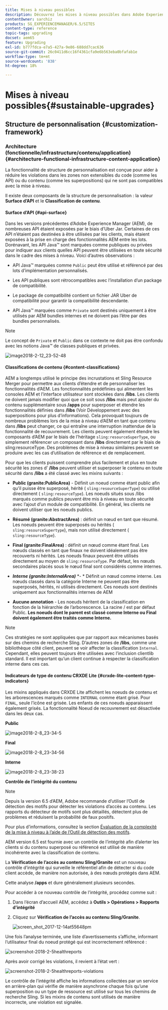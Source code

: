 ```yaml
---
title: Mises à niveau possibles
description: Découvrez les mises à niveau possibles dans Adobe Experience Manager 6.4.
contentOwner: sarchiz
products: SG_EXPERIENCEMANAGER/6.5/SITES
content-type: reference
topic-tags: upgrading
docset: aem65
feature: Upgrading
exl-id: b777fdca-e7a5-427a-9e86-688dd7cac636
source-git-commit: 26c0411d6cc16f4361cfa9e6b563eba0bfafab1e
workflow-type: tm+mt
source-wordcount: '838'
ht-degree: 18%

---
```


# Mises à niveau possibles{#sustainable-upgrades}

## Structure de personnalisation {#customization-framework}

### Architecture (fonctionnelle/infrastructure/contenu/application)  {#architecture-functional-infrastructure-content-application}

La fonctionnalité de structure de personnalisation est conçue pour aider à réduire les violations dans les zones non extensibles du code (comme les API) ou du contenu (comme les superpositions) qui ne sont pas compatibles avec la mise à niveau.

Il existe deux composants de la structure de personnalisation : la valeur **Surface d’API** et le **Classification de contenu**.

#### Surface d’API {#api-surface}

Dans les versions précédentes d’Adobe Experience Manager (AEM), de nombreuses API étaient exposées par le biais d’Uber Jar. Certaines de ces API n’étaient pas destinées à être utilisées par les clients, mais étaient exposées à la prise en charge des fonctionnalités AEM entre les lots. Dorénavant, les API Java™ sont marquées comme publiques ou privées pour indiquer aux clients quelles API peuvent être utilisées en toute sécurité dans le cadre des mises à niveau. Voici d’autres observations :

* API Java™ marquées comme `Public` peut être utilisé et référencé par des lots d’implémentation personnalisés.

* Les API publiques sont rétrocompatibles avec l’installation d’un package de compatibilité.
* Le package de compatibilité contient un fichier JAR Uber de compatibilité pour garantir la compatibilité descendante.
* API Java™ marquées comme `Private` sont destinés uniquement à être utilisés par AEM bundles internes et ne doivent pas l’être par des bundles personnalisés.

>[!NOTE]
>
>Le concept de `Private` et `Public` dans ce contexte ne doit pas être confondu avec les notions Java™ de classes publiques et privées.

![image2018-2-12_23-52-48](assets/image2018-2-12_23-52-48.png)

#### Classifications de contenu {#content-classifications}

AEM a longtemps utilisé le principe des incrustations et Sling Resource Merger pour permettre aux clients d’étendre et de personnaliser les fonctionnalités d’AEM. Les fonctionnalités prédéfinies qui alimentent les consoles AEM et l’interface utilisateur sont stockées dans **/libs**. Les clients ne doivent jamais modifier quoi que ce soit sous **/libs** mais peut ajouter du contenu supplémentaire sous **/apps** pour superposer et étendre les fonctionnalités définies dans **/libs** (Voir Développement avec des superpositions pour plus d’informations). Cela provoquait toujours de nombreux problèmes lors de la mise à niveau d’AEM en tant que contenu dans **/libs** peut changer, ce qui entraîne une interruption inattendue de la fonctionnalité de recouvrement. Les clients peuvent également étendre les composants d’AEM par le biais de l’héritage `sling:resourceSuperType`, ou simplement référencer un composant dans **/libs** directement par le biais de sling:resourceType. Des problèmes de mise à niveau similaires peuvent se produire avec les cas d’utilisation de référence et de remplacement.

Pour que les clients puissent comprendre plus facilement et plus en toute sécurité les zones d’ **/libs** peuvent utiliser et superposer le contenu en toute sécurité dans **/libs** a été classé avec les mixins suivants :

* **Public (granite:PublicArea)** - Définit un noeud comme étant public afin qu’il puisse être superposé, hérité ( `sling:resourceSuperType`) ou utilisé directement ( `sling:resourceType`). Les noeuds situés sous /libs marqués comme publics peuvent être mis à niveau en toute sécurité avec l’ajout d’un module de compatibilité. En général, les clients ne doivent utiliser que les noeuds publics.

* **Résumé (granite:AbstractArea)** : définit un nœud en tant que résumé. Les noeuds peuvent être superposés ou hérités ( `sling:resourceSupertype`), mais non utilisé directement ( `sling:resourceType`).

* **Final (granite:FinalArea)** : définit un nœud comme étant final. Les nœuds classés en tant que finaux ne doivent idéalement pas être recouverts ni hérités. Les noeuds finaux peuvent être utilisés directement au moyen de `sling:resourceType`. Par défaut, les nœuds secondaires placés sous le nœud final sont considérés comme internes.

* ***Interne (granite:InternalArea)*** *- * Définit un nœud comme interne. Les nœuds classés dans la catégorie Interne ne peuvent pas être superposés, hérités, ni utilisés directement. Ces noeuds sont destinés uniquement aux fonctionnalités internes de AEM

* **Aucune annotation** - Les noeuds héritent de la classification en fonction de la hiérarchie de l’arborescence. La racine / est par défaut Public. **Les noeuds dont le parent est classé comme Interne ou Final doivent également être traités comme Interne.**

>[!NOTE]
>
Ces stratégies ne sont appliquées que par rapport aux mécanismes basés sur des chemins de recherche Sling. D’autres zones de **/libs**, comme une bibliothèque côté client, peuvent se voir affecter la classification `Internal`. Cependant, elles peuvent toujours être utilisées avec l’inclusion clientlib standard. Il est important qu’un client continue à respecter la classification interne dans ces cas.

#### Indicateurs de type de contenu CRXDE Lite {#crxde-lite-content-type-indicators}

Les mixins appliqués dans CRXDE Lite affichent les noeuds de contenu et les arborescences marqués comme `INTERNAL` comme étant grisé. Pour `FINAL`, seule l’icône est grisée. Les enfants de ces noeuds apparaissent également grisés. La fonctionnalité Noeud de recouvrement est désactivée dans les deux cas.

**Public**

![image2018-2-8_23-34-5](assets/image2018-2-8_23-34-5.png)

**Final**

![image2018-2-8_23-34-56](assets/image2018-2-8_23-34-56.png)

**Interne**

![image2018-2-8_23-38-23](assets/image2018-2-8_23-38-23.png)

**Contrôle de l’intégrité du contenu**

>[!NOTE]
>
Depuis la version 6.5 d’AEM, Adobe recommande d’utiliser l’Outil de détection des motifs pour détecter les violations d’accès au contenu. Les rapports du détecteur de motifs sont plus détaillés, détectent plus de problèmes et réduisent la probabilité de faux positifs.
>
Pour plus d’informations, consultez la section [Évaluation de la complexité de la mise à niveau à l’aide de l’Outil de détection des motifs](/help/sites-deploying/pattern-detector.md).

AEM version 6.5 est fournie avec un contrôle de l’intégrité afin d’alerter les clients si du contenu superposé ou référencé est utilisé de manière incohérente avec la classification de contenu.

La **Vérification de l’accès au contenu Sling/Granite** est un nouveau contrôle d’intégrité qui surveille le référentiel afin de détecter si du code client accède, de manière non autorisée, à des nœuds protégés dans AEM.

Cette analyse **/apps** et dure généralement plusieurs secondes.

Pour accéder à ce nouveau contrôle de l’intégrité, procédez comme suit :

1. Dans l’écran d’accueil AEM, accédez à **Outils > Opérations > Rapports d’intégrité**
1. Cliquez sur **Vérification de l’accès au contenu Sling/Granite**.

   ![screen_shot_2017-12-14at55648pm](assets/screen_shot_2017-12-14at55648pm.png)

Une fois l’analyse terminée, une liste d’avertissements s’affiche, informant l’utilisateur final du noeud protégé qui est incorrectement référencé :

![screenshot-2018-2-5healthreports](assets/screenshot-2018-2-5healthreports.png)

Après avoir corrigé les violations, il revient à l’état vert :

![screenshot-2018-2-5healthreports-violations](assets/screenshot-2018-2-5healthreports-violations.png)

Le contrôle de l’intégrité affiche les informations collectées par un service en arrière-plan qui vérifie de manière asynchrone chaque fois qu’une superposition ou un type de ressource est utilisé sur tous les chemins de recherche Sling. Si les mixins de contenu sont utilisés de manière incorrecte, une violation est signalée.
